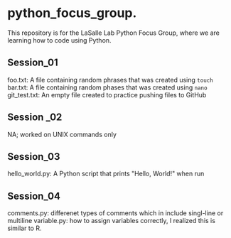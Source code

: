 # python_focus_group.
This repository is for the LaSalle Lab Python Focus Group, where we are learning how to code 
using Python.

## Session_01
foo.txt: A file containing random phrases that was created using `touch`
bar.txt: A file containing random phases that was created using `nano`
git_test.txt: An empty file created to practice pushing files to GitHub

## Session _02
NA; worked on UNIX commands only

## Session_03
hello_world.py: A Python script that prints "Hello, World!" when run

## Session_04
comments.py: differenet types of comments which in include singl-line or multiline
variable.py: how to assign variables correctly, I realized this is similar to R. 
